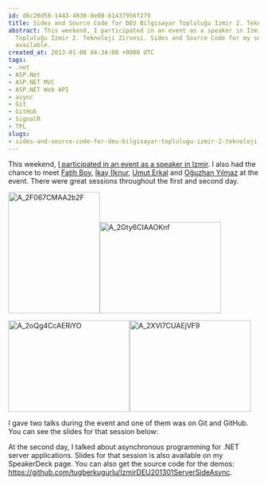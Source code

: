 ```yaml
---
id: d6c20d58-1443-4930-8e08-61437956f279
title: Sides and Source Code for DEU Bilgisayar Topluluğu Izmir 2. Teknoloji Zirvesi
abstract: This weekend, I participated in an event as a speaker in Izmir, DEU Bilgisayar
  Topluluğu Izmir 2. Teknoloji Zirvesi. Sides and Source Code for my sessions are
  available.
created_at: 2013-01-08 04:34:00 +0000 UTC
tags:
- .net
- ASP.Net
- ASP.NET MVC
- ASP.NET Web API
- async
- Git
- GitHub
- SignalR
- TPL
slugs:
- sides-and-source-code-for-deu-bilgisayar-toplulugu-izmir-2-teknoloji-zirvesi
---
```


<p>This weekend, <a href="http://www.tugberkugurlu.com/archive/deu-bilgisayar-toplulugu-izmir-2-teknoloji-zirvesi">I participated in an event as a speaker in Izmir</a>. I also had the chance to meet <a href="http://www.enterprisecoding.com/">Fatih Boy</a>, <a href="http://www.ilkayilknur.com/">İkay İlknur</a>, <a href="http://www.uerkal.com/">Umut Erkal</a> and <a href="http://www.oguzhan.info/">Oğuzhan Yılmaz</a> at the event. There were great sessions throughout the first and second day.</p>
<p><a href="http://www.tugberkugurlu.com/Content/images/Uploadedbyauthors/wlw/Sides-and-Source-Code.-Teknoloji-Zirvesi_7474/A_2F067CMAA2b2F.jpg"><img height="244" width="184" src="http://www.tugberkugurlu.com/Content/images/Uploadedbyauthors/wlw/Sides-and-Source-Code.-Teknoloji-Zirvesi_7474/A_2F067CMAA2b2F_thumb.jpg" alt="A_2F067CMAA2b2F" border="0" style="background-image: none; padding-top: 0px; padding-left: 0px; display: inline; padding-right: 0px; border-width: 0px;" title="A_2F067CMAA2b2F" /></a><a href="http://www.tugberkugurlu.com/Content/images/Uploadedbyauthors/wlw/Sides-and-Source-Code.-Teknoloji-Zirvesi_7474/A_2Gty6CIAAOKnf.jpg"><img height="184" width="244" src="http://www.tugberkugurlu.com/Content/images/Uploadedbyauthors/wlw/Sides-and-Source-Code.-Teknoloji-Zirvesi_7474/A_2Gty6CIAAOKnf_thumb.jpg" alt="A_2Gty6CIAAOKnf" border="0" style="background-image: none; padding-top: 0px; padding-left: 0px; display: inline; padding-right: 0px; border-width: 0px;" title="A_2Gty6CIAAOKnf" /></a></p>
<p><a href="http://www.tugberkugurlu.com/Content/images/Uploadedbyauthors/wlw/Sides-and-Source-Code.-Teknoloji-Zirvesi_7474/A_2oQg4CcAERiYO.jpg"><img height="184" width="244" src="http://www.tugberkugurlu.com/Content/images/Uploadedbyauthors/wlw/Sides-and-Source-Code.-Teknoloji-Zirvesi_7474/A_2oQg4CcAERiYO_thumb.jpg" alt="A_2oQg4CcAERiYO" border="0" style="background-image: none; padding-top: 0px; padding-left: 0px; display: inline; padding-right: 0px; border-width: 0px;" title="A_2oQg4CcAERiYO" /></a><a href="http://www.tugberkugurlu.com/Content/images/Uploadedbyauthors/wlw/Sides-and-Source-Code.-Teknoloji-Zirvesi_7474/A_2XVl7CUAEjVF9.jpg"><img height="184" width="244" src="http://www.tugberkugurlu.com/Content/images/Uploadedbyauthors/wlw/Sides-and-Source-Code.-Teknoloji-Zirvesi_7474/A_2XVl7CUAEjVF9_thumb.jpg" alt="A_2XVl7CUAEjVF9" border="0" style="background-image: none; padding-top: 0px; padding-left: 0px; display: inline; padding-right: 0px; border-width: 0px;" title="A_2XVl7CUAEjVF9" /></a></p>
<p>I gave two talks during the event and one of them was on Git and GitHub. You can see the slides for that session below:</p>
<script class="speakerdeck-embed" data-id="4b01657038f101304ab322000a8f8805" data-ratio="1.77777777777778" src="//speakerdeck.com/assets/embed.js"></script>
<p>At the second day, I talked about asynchronous programming for .NET server applications. Slides for that session is also available on my SpeakerDeck page. You can also get the source code for the demos: <a href="https://github.com/tugberkugurlu/IzmirDEU201301ServerSideAsync" title="https://github.com/tugberkugurlu/IzmirDEU201301ServerSideAsync">https://github.com/tugberkugurlu/IzmirDEU201301ServerSideAsync</a>.</p>
<script class="speakerdeck-embed" data-id="ca07fd403ae70130309812313d162ab5" data-ratio="1.77777777777778" src="//speakerdeck.com/assets/embed.js"></script>